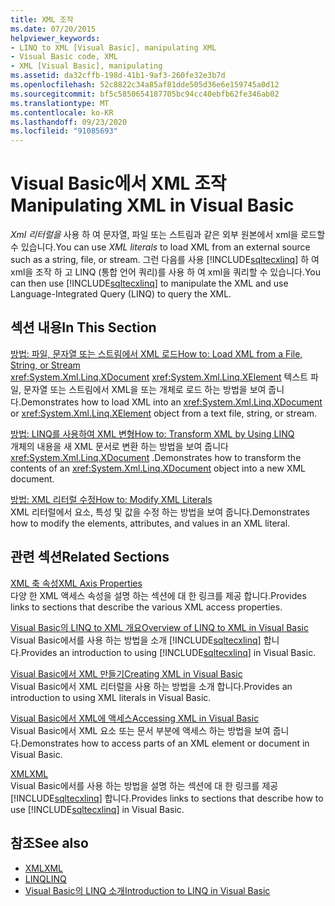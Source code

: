 ```yaml
---
title: XML 조작
ms.date: 07/20/2015
helpviewer_keywords:
- LINQ to XML [Visual Basic], manipulating XML
- Visual Basic code, XML
- XML [Visual Basic], manipulating
ms.assetid: da32cffb-198d-41b1-9af3-260fe32e3b7d
ms.openlocfilehash: 52c8822c34a85af81dde505d36e6e159745a0d12
ms.sourcegitcommit: bf5c5850654187705bc94cc40ebfb62fe346ab02
ms.translationtype: MT
ms.contentlocale: ko-KR
ms.lasthandoff: 09/23/2020
ms.locfileid: "91085693"
---
```

# <a name="manipulating-xml-in-visual-basic"></a><span data-ttu-id="2c41b-102">Visual Basic에서 XML 조작</span><span class="sxs-lookup"><span data-stu-id="2c41b-102">Manipulating XML in Visual Basic</span></span>

<span data-ttu-id="2c41b-103">*Xml 리터럴을* 사용 하 여 문자열, 파일 또는 스트림과 같은 외부 원본에서 xml을 로드할 수 있습니다.</span><span class="sxs-lookup"><span data-stu-id="2c41b-103">You can use *XML literals* to load XML from an external source such as a string, file, or stream.</span></span> <span data-ttu-id="2c41b-104">그런 다음를 사용 [!INCLUDE[sqltecxlinq](~/includes/sqltecxlinq-md.md)] 하 여 xml을 조작 하 고 LINQ (통합 언어 쿼리)를 사용 하 여 xml을 쿼리할 수 있습니다.</span><span class="sxs-lookup"><span data-stu-id="2c41b-104">You can then use [!INCLUDE[sqltecxlinq](~/includes/sqltecxlinq-md.md)] to manipulate the XML and use Language-Integrated Query (LINQ) to query the XML.</span></span>  
  
## <a name="in-this-section"></a><span data-ttu-id="2c41b-105">섹션 내용</span><span class="sxs-lookup"><span data-stu-id="2c41b-105">In This Section</span></span>  

 [<span data-ttu-id="2c41b-106">방법: 파일, 문자열 또는 스트림에서 XML 로드</span><span class="sxs-lookup"><span data-stu-id="2c41b-106">How to: Load XML from a File, String, or Stream</span></span>](how-to-load-xml-from-a-file-string-or-stream.md)  
 <span data-ttu-id="2c41b-107"><xref:System.Xml.Linq.XDocument> <xref:System.Xml.Linq.XElement> 텍스트 파일, 문자열 또는 스트림에서 XML을 또는 개체로 로드 하는 방법을 보여 줍니다.</span><span class="sxs-lookup"><span data-stu-id="2c41b-107">Demonstrates how to load XML into an <xref:System.Xml.Linq.XDocument> or <xref:System.Xml.Linq.XElement> object from a text file, string, or stream.</span></span>  
  
 [<span data-ttu-id="2c41b-108">방법: LINQ를 사용하여 XML 변형</span><span class="sxs-lookup"><span data-stu-id="2c41b-108">How to: Transform XML by Using LINQ</span></span>](how-to-transform-xml-by-using-linq.md)  
 <span data-ttu-id="2c41b-109">개체의 내용을 새 XML 문서로 변환 하는 방법을 보여 줍니다 <xref:System.Xml.Linq.XDocument> .</span><span class="sxs-lookup"><span data-stu-id="2c41b-109">Demonstrates how to transform the contents of an <xref:System.Xml.Linq.XDocument> object into a new XML document.</span></span>  
  
 [<span data-ttu-id="2c41b-110">방법: XML 리터럴 수정</span><span class="sxs-lookup"><span data-stu-id="2c41b-110">How to: Modify XML Literals</span></span>](how-to-modify-xml-literals.md)  
 <span data-ttu-id="2c41b-111">XML 리터럴에서 요소, 특성 및 값을 수정 하는 방법을 보여 줍니다.</span><span class="sxs-lookup"><span data-stu-id="2c41b-111">Demonstrates how to modify the elements, attributes, and values in an XML literal.</span></span>  
  
## <a name="related-sections"></a><span data-ttu-id="2c41b-112">관련 섹션</span><span class="sxs-lookup"><span data-stu-id="2c41b-112">Related Sections</span></span>  

 [<span data-ttu-id="2c41b-113">XML 축 속성</span><span class="sxs-lookup"><span data-stu-id="2c41b-113">XML Axis Properties</span></span>](../../../language-reference/xml-axis/index.md)  
 <span data-ttu-id="2c41b-114">다양 한 XML 액세스 속성을 설명 하는 섹션에 대 한 링크를 제공 합니다.</span><span class="sxs-lookup"><span data-stu-id="2c41b-114">Provides links to sections that describe the various XML access properties.</span></span>  
  
 [<span data-ttu-id="2c41b-115">Visual Basic의 LINQ to XML 개요</span><span class="sxs-lookup"><span data-stu-id="2c41b-115">Overview of LINQ to XML in Visual Basic</span></span>](overview-of-linq-to-xml.md)  
 <span data-ttu-id="2c41b-116">Visual Basic에서를 사용 하는 방법을 소개 [!INCLUDE[sqltecxlinq](~/includes/sqltecxlinq-md.md)] 합니다.</span><span class="sxs-lookup"><span data-stu-id="2c41b-116">Provides an introduction to using [!INCLUDE[sqltecxlinq](~/includes/sqltecxlinq-md.md)] in Visual Basic.</span></span>  
  
 [<span data-ttu-id="2c41b-117">Visual Basic에서 XML 만들기</span><span class="sxs-lookup"><span data-stu-id="2c41b-117">Creating XML in Visual Basic</span></span>](creating-xml.md)  
 <span data-ttu-id="2c41b-118">Visual Basic에서 XML 리터럴을 사용 하는 방법을 소개 합니다.</span><span class="sxs-lookup"><span data-stu-id="2c41b-118">Provides an introduction to using XML literals in Visual Basic.</span></span>  
  
 [<span data-ttu-id="2c41b-119">Visual Basic에서 XML에 액세스</span><span class="sxs-lookup"><span data-stu-id="2c41b-119">Accessing XML in Visual Basic</span></span>](accessing-xml.md)  
 <span data-ttu-id="2c41b-120">Visual Basic에서 XML 요소 또는 문서 부분에 액세스 하는 방법을 보여 줍니다.</span><span class="sxs-lookup"><span data-stu-id="2c41b-120">Demonstrates how to access parts of an XML element or document in Visual Basic.</span></span>  
  
 [<span data-ttu-id="2c41b-121">XML</span><span class="sxs-lookup"><span data-stu-id="2c41b-121">XML</span></span>](index.md)  
 <span data-ttu-id="2c41b-122">Visual Basic에서를 사용 하는 방법을 설명 하는 섹션에 대 한 링크를 제공 [!INCLUDE[sqltecxlinq](~/includes/sqltecxlinq-md.md)] 합니다.</span><span class="sxs-lookup"><span data-stu-id="2c41b-122">Provides links to sections that describe how to use [!INCLUDE[sqltecxlinq](~/includes/sqltecxlinq-md.md)] in Visual Basic.</span></span>  
  
## <a name="see-also"></a><span data-ttu-id="2c41b-123">참조</span><span class="sxs-lookup"><span data-stu-id="2c41b-123">See also</span></span>

- [<span data-ttu-id="2c41b-124">XML</span><span class="sxs-lookup"><span data-stu-id="2c41b-124">XML</span></span>](index.md)
- [<span data-ttu-id="2c41b-125">LINQ</span><span class="sxs-lookup"><span data-stu-id="2c41b-125">LINQ</span></span>](../linq/index.md)
- [<span data-ttu-id="2c41b-126">Visual Basic의 LINQ 소개</span><span class="sxs-lookup"><span data-stu-id="2c41b-126">Introduction to LINQ in Visual Basic</span></span>](../linq/introduction-to-linq.md)

